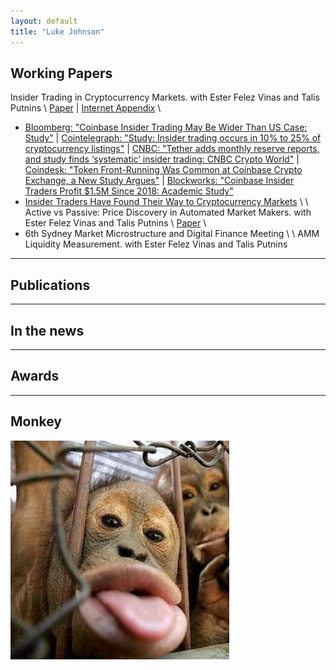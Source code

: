 ```yaml
---
layout: default
title: "Luke Johnson"
---
```


## Working Papers


Insider Trading in Cryptocurrency Markets. with Ester Felez Vinas and Talis Putnins \\
[Paper](https://papers.ssrn.com/sol3/papers.cfm?abstract_id=4184367) | [Internet Appendix](/it-cc/internet-appendix.pdf) \\
- [Bloomberg: "Coinbase Insider Trading May Be Wider Than US Case: Study"](https://www.bloomberg.com/news/articles/2022-08-17/coinbase-insider-trading-may-be-wider-than-us-case-study-says) | [Cointelegraph: "Study: Insider trading occurs in 10% to 25% of cryptocurrency listings"](https://cointelegraph.com/news/study-insider-trading-occurs-in-10-to-25-of-cryptocurrency-listings) | [CNBC: "Tether adds monthly reserve reports, and study finds ‘systematic’ insider trading: CNBC Crypto World"](https://www.cnbc.com/video/2022/08/18/bitcoin-break-losing-streak-study-finds-systematic-insider-trading-cnbc-crypto-world.html) | [Coindesk: "Token Front-Running Was Common at Coinbase Crypto Exchange, a New Study Argues"](https://www.coindesk.com/business/2022/08/17/token-front-running-was-common-at-coinbase-a-new-study-argues/) | [Blockworks: "Coinbase Insider Traders Profit $1.5M Since 2018: Academic Study"](https://blockworks.co/news/coinbase-insider-traders-profit-1-5m-since-2018-academic-study) 
- [Insider Traders Have Found Their Way to Cryptocurrency Markets](https://clsbluesky.law.columbia.edu/2022/08/26/insider-traders-have-found-their-way-to-cryptocurrency-markets/) 
\\
\\
Active vs Passive: Price Discovery in Automated Market Makers. with Ester Felez Vinas and Talis Putnins \\
[Paper](/avp-pd/paper.pdf) \\
- 6th Sydney Market Microstructure and Digital Finance Meeting
\\
\\
AMM Liquidity Measurement. with Ester Felez Vinas and Talis Putnins


---

## Publications


---

## In the news



---

## Awards


---

## Monkey

<img style="width:350px;" src="/assets/img/funny-monkey1.jpg"/>
